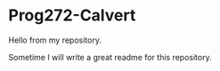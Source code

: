 Prog272-Calvert
===============
Hello from my repository.

Sometime I will write a great readme for this repository.